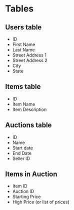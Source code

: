 # Tables 
    
## Users table
- ID
- First Name
- Last Name
- Street Address 1
- Street Address 2
- City
- State
    
## Items table
- ID
- Item Name
- Item Description

## Auctions table
- ID
- Name
- Start date
- End Date
- Seller ID

## Items in Auction
- Item ID
- Auction ID
- Starting Price
- High Price (or list of prices)
